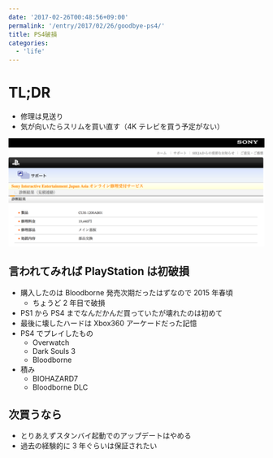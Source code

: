 ```yaml
---
date: '2017-02-26T00:48:56+09:00'
permalink: '/entry/2017/02/26/goodbye-ps4/'
title: PS4破損
categories:
  - 'life'
---
```


# TL;DR

- 修理は見送り
- 気が向いたらスリムを買い直す（4K テレビを買う予定がない）

![ps4](./ps4-CUH-1200AB01.png)

## 言われてみれば PlayStation は初破損

- 購入したのは Bloodborne 発売次期だったはずなので 2015 年春頃
  - ちょうど 2 年目で破損
- PS1 から PS4 までなんだかんだ買っていたが壊れたのは初めて
- 最後に壊したハードは Xbox360 アーケードだった記憶
- PS4 でプレイしたもの
  - Overwatch
  - Dark Souls 3
  - Bloodborne
- 積み
  - BIOHAZARD7
  - Bloodborne DLC

## 次買うなら

- とりあえずスタンバイ起動でのアップデートはやめる
- 過去の経験的に 3 年ぐらいは保証されたい
